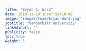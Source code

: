 ```yaml
---
title: "Bryan C. Ward"
date: 2018-11-19T10:47:58+10:00
image: "images/team/Bryan-Ward.jpg"
jobtitle: "Vanderbilt University"
linkedinurl: ""
publicity: false
tpc: true
weight: 5
---
```

